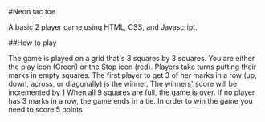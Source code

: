 #Neon tac toe

A basic 2 player game using HTML, CSS, and Javascript.

##How to play

The game is played on a grid that's 3 squares by 3 squares.
You are either the play icon (Green) or the Stop icon (red). Players take turns putting their marks in empty squares.
The first player to get 3 of her marks in a row (up, down, across, or diagonally) is the winner. The winners' score will be incremented by 1
When all 9 squares are full, the game is over. If no player has 3 marks in a row, the game ends in a tie.
In order to win the game you need to score 5 points
